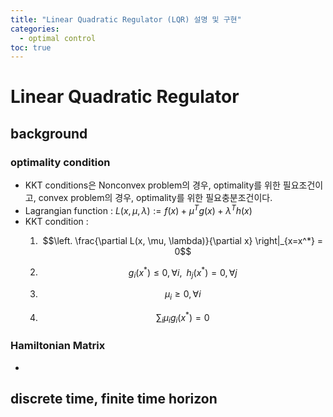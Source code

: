```yaml
---
title: "Linear Quadratic Regulator (LQR) 설명 및 구현"
categories: 
  - optimal control
toc: true
---
```


# Linear Quadratic Regulator

## background

### optimality condition

- KKT conditions은 Nonconvex problem의 경우, optimality를 위한 필요조건이고, convex problem의 경우, optimality를 위한 필요충분조건이다.
- Lagrangian function : $L(x, \mu, \lambda) := f(x) + \mu^Tg(x) + \lambda^Th(x)$
- KKT condition :
    1. $$\left. \frac{\partial L(x, \mu, \lambda)}{\partial x} \right|_{x=x^*} = 0$$

    2. $$g_i(x^*)\leq 0, \forall i,\;\; h_j(x^*) = 0, \forall j$$

    3. $$\mu_i \geq 0, \forall i$$

    4. $$\sum_{i} \mu_i g_i(x^*) = 0$$

### Hamiltonian Matrix

-  

## discrete time, finite time horizon

